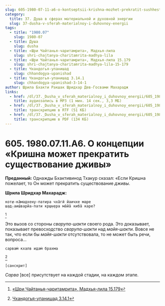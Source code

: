 ```yaml
---
slug: 605-1980-07-11-a6-o-kontseptsii-krishna-mozhet-prekratit-sushhestvovanie-dzhivy
category:
  title: 37. Душа в сферах материальной и духовной энергии
  slug: 37-dusha-v-sferah-materialnoy-i-duhovnoy-energii
tags:
  - title: "1980.07"
    slug: 1980-07
  - title: Душа
    slug: dusha
  - title: «Шри Чайтанья-чаритамрита», Мадхья-лила
    slug: shri-chajtanya-charitamrita-madhya-lila
  - title: «Шри Чайтанья-чаритамрита», Мадхья-лила 15.179
    slug: shri-chajtanya-charitamrita-madhya-lila-15-179
  - title: Чхандогья-упанишад
    slug: chhandogya-upanishad
  - title: Чхандогья-упанишад 3.14.1
    slug: chhandogya-upanishad-3-14-1
author: Шрила Бхакти Ракшак Шридхар Дев-Госвами Махарадж
links:
  - href: /dl/37._Dusha_v_sferah_materialnoy_i_duhovnoy_energii/605_1980.07.11.A6_SridharMj_O_kontseptsii_Krishna_mojet_prekratit_suwestvovaniye_djivy.mp3
    title: аудиозапись в MP3 (1 мин. 14 сек., 3,3 МБ)
  - href: /dl/37._Dusha_v_sferah_materialnoy_i_duhovnoy_energii/605_1980.07.11.A6_SridharMj_O_kontseptsii_Krishna_mojet_prekratit_suwestvovaniye_djivy.rtf
    title: транскрипцию в RTF (51 КБ)
  - href: /dl/37._Dusha_v_sferah_materialnoy_i_duhovnoy_energii/605_1980.07.11.A6_SridharMj_O_kontseptsii_Krishna_mojet_prekratit_suwestvovaniye_djivy.pdf
    title: транскрипцию в PDF (134 КБ)
---
```


# 605. 1980.07.11.A6. О концепции «Кришна может прекратить существование дживы»

**Преданный:** Однажды Бхактивинод Тхакур сказал: «Если Кришна пожелает, то Он может прекратить существование *дживы*.

**Шрила Шридхар Махарадж:**

    кот̣и-ка̄мадхену-патира чха̄гӣ йаичхе маре
    ш̣ад̣-аиш́варйа-пати кр̣ш̣н̣ера ма̄йа̄ киба̄ каре?
[^_ftn1]

Это вызов со стороны *сварупа-шакти* своего рода. Это доказывает, показывает превосходство *сварупа-шакти* над *майя-шакти*. Вовсе не так, что если бы *майя-шакти* отсутствовала, то не может быть речи, вопроса…

    сарвам̇ кхалв идам̇ брахма
[^_ftn2]

    [санскрит]

*Сарва* [все] присутствует на каждой стадии, на каждом этапе.



[^_ftn1]: [«Шри Чайтанья-чаритамрита», Мадхья-лила 15.179](../notes/shri-chajtanya-charitamrita-madhya-lila/shri-chajtanya-charitamrita-madhya-lila-15-179.md)

[^_ftn2]: [Чхандогья-упанишад 3.14.1](../notes/chhandogya-upanishad/chhandogya-upanishad-3-14-1.md)
